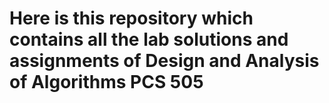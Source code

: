 # Here is this repository which contains all the lab solutions and assignments of Design and Analysis of Algorithms PCS 505 
